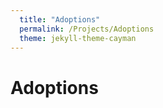 ```yaml
---
  title: "Adoptions"
  permalink: /Projects/Adoptions
  theme: jekyll-theme-cayman
---
```


# Adoptions
